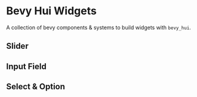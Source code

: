 # Bevy Hui Widgets

A collection of bevy components & systems to build widgets
with `bevy_hui`.

## Slider

## Input Field

## Select & Option
